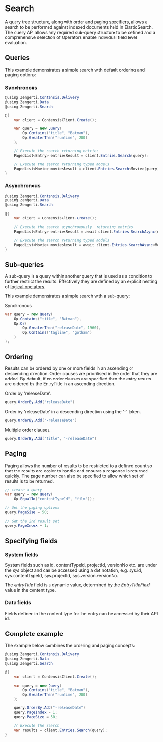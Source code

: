 # Search

A query tree structure, along with order and paging specifiers, allows a search to be performed against indexed documents held in ElasticSearch. The query API allows any required sub-query structure to be defined and a comprehensive selection of Operators enable individual field level evaluation.

## Queries

This example demonstrates a simple search with default ordering and paging options:

### Synchronous

```cs
@using Zengenti.Contensis.Delivery
@using Zengenti.Data
@using Zengenti.Search

@{
    var client = ContensisClient.Create();

    var query = new Query(
        Op.Contains("title", "Batman"),
        Op.GreaterThan("runtime", 200)
    );

    // Execute the search returning entries
    PagedList<Entry> entriesResult = client.Entries.Search(query);

    // Execute the search returning typed models
    PagedList<Movie> moviesResult = client.Entries.Search<Movie>(query);
}
```

### Asynchronous

```cs
@using Zengenti.Contensis.Delivery
@using Zengenti.Data
@using Zengenti.Search

@{
    var client = ContensisClient.Create();

    // Execute the search asynchronously  returning entries
    PagedList<Entry> entriesResult = await client.Entries.SearchAsync(query);

    // Execute the search returning typed models
    PagedList<Movie> moviesResult = await client.Entries.SearchAsync<Movie>(query);
}
```


## Sub-queries

A sub-query is a query within another query that is used as a condition to further restrict the results. Effectively they are defined by an explicit nesting of [logical operators](/common/query-api/query-operators.md#logical-operators).


This example demonstrates a simple search with a sub-query:

Synchronous

```cs
var query = new Query(
    Op.Contains("title", "Batman"),
    Op.Or(
        Op.GreaterThan("releaseDate", 1960),
        Op.Contains("tagline", "gotham")
    )
);
```

## Ordering

Results can be ordered by one or more fields in an ascending or descending direction. Order clauses are prioritised in the order that they are added. By default, if no order clauses are specified then the entry results are ordered by the EntryTitle in an ascending direction.

Order by 'releaseDate'.

```cs
query.OrderBy.Add("releaseDate")
```

Order by 'releaseDate' in a descending direction using the '-' token.

```cs
query.OrderBy.Add("-releaseDate")
```

Multiple order clauses.

```cs
query.OrderBy.Add("title", "-releaseDate")
```

## Paging

Paging allows the number of results to be restricted to a defined count so that the results are easier to handle and ensures a response is returned quickly. The page number can also be specified to allow which set of results is to be returned.


```cs
// Create a query
var query = new Query(
    Op.EqualTo("contentTypeId", "film"));

// Set the paging options
query.PageSize = 50;

// Get the 2nd result set
query.PageIndex = 1;
```


## Specifying fields

### System fields
System fields such as id, contentTypeId, projectId, versionNo etc. are under the *sys* object and can be accessed using a dot notation, e.g. sys.id, sys.contentTypeId, sys.projectId, sys.version.versionNo.

The *entryTitle* field is a dynamic value, determined by the *EntryTitleField* value in the content type.

### Data fields
Fields defined in the content type for the entry can be accessed by their API id.

## Complete example

The example below combines the ordering and paging concepts:

```cs
@using Zengenti.Contensis.Delivery
@using Zengenti.Data
@using Zengenti.Search

@{
    var client = ContensisClient.Create();

    var query = new Query(
        Op.Contains("title", "Batman"),
        Op.GreaterThan("runtime", 200)
    );

    query.OrderBy.Add("-releaseDate")
    query.PageIndex = 1;
    query.PageSize = 50;

    // Execute the search
    var results = client.Entries.Search(query);
}
```
